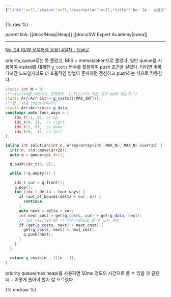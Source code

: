 ```yaml
---
{"links":null,"status":null,"description":null,"title":"No. 24 - 보급로","created":"2023-02-10T21:37:08","categories":["heap","bfs","memoization"],"aliases":["보급로"],"tags":["heap"],"date created":"Friday, February 10th 2023, 9:37:08 pm","date modified":"Monday, February 27th 2023, 6:20:45 pm","updated":"2024-12-23T17:58:36","dg-publish":true,"permalink":"/docs/algorithms/No. 24 - 보급로/","dgPassFrontmatter":true}
---
```


{% raw %}

parent link: [[docs/Heap\|Heap]] [[docs/SW Expert Academy\|swea]]

---

[No. 24 [S/W 문제해결 응용] 4일차 - 보급로](https://swexpertacademy.com/main/talk/codeBattle/problemDetail.do?contestProbId=AV15QRX6APsCFAYD&categoryId=AYWab_JKjkwDFAQK&categoryType=BATTLE&battleMainPageIndex=1)

priority_queue로는 못 풀었고, BFS + memoization으로 풀었다. 일반 queue를 사용하여 visited를 대체한 `g_costs` 변수를 활용하여 push 조건을 걸었다. 이러면 비록 다녀간 노드일지라도 더 효율적인 방법이 존재하면 갱신하고 push하는 식으로 작동한다.

```cpp
static int N = 0;
/**visited를 대신하는 전역변수. [i][j]보다 작은 경우 pq에 넣는다.*/
static Arr<Arr<int>> g_costs{{{MAX_INT}}};
/**말 그대로 input데이터*/
static Arr<Arr<int>> g_data;
constexpr auto four_ways = {
    idx_t(-1, 0), // up
    idx_t(0, 1),  // right
    idx_t(1, 0),  // down
    idx_t(0, -1), // left
};

inline int solution(int n, array<array<int, MAX_N>, MAX_N> &&arr2d) {
  init(n, std::move(arr2d));
  auto q = queue<idx_t>();

  q.push(idx_t{0, 0});

  while (!q.empty()) {

    idx_t cur = q.front();
    q.pop();
    for (idx_t delta : four_ways) {
      if (out_of_bounds(delta + cur, n)) {
        continue;
      }
      auto next = delta + cur;
      int next_cost = get(g_costs, cur) + get(g_data, next);
      // not visited OR 더 적은 비용으로 갈 수 있는 경우
      if (get(g_costs, next) > next_cost) {
        get(g_costs, next) = next_cost;
        q.push(next);
      }
    }
  }

  return g_costs[n - 1][n - 1];
}
```

priority queue(max heap)를 사용하면 50ms 정도의 시간으로 풀 수 있을 것 같은데... 어떻게 풀어야 할지 잘 모르겠다.


{% endraw %}
